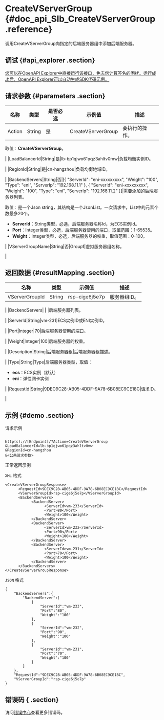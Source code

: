 # CreateVServerGroup {#doc_api_Slb_CreateVServerGroup .reference}

调用CreateVServerGroup向指定的后端服务器组中添加后端服务器。

## 调试 {#api_explorer .section}

[您可以在OpenAPI Explorer中直接运行该接口，免去您计算签名的困扰。运行成功后，OpenAPI Explorer可以自动生成SDK代码示例。](https://api.aliyun.com/#product=Slb&api=CreateVServerGroup&type=RPC&version=2014-05-15)

## 请求参数 {#parameters .section}

|名称|类型|是否必选|示例值|描述|
|--|--|----|---|--|
|Action|String|是|CreateVServerGroup|要执行的操作。

 取值：**CreateVServerGroup**。

 |
|LoadBalancerId|String|是|lb-bp1qjwo61pqz3ahltv0mw|负载均衡实例ID。

 |
|RegionId|String|是|cn-hangzhou|负载均衡地域ID。

 |
|BackendServers|String|否|\[\{ "ServerId": "eni-xxxxxxxxx", "Weight": "100", "Type": "eni", "ServerIp": "192.168.11.1" \}, \{ "ServerId": "eni-xxxxxxxxx", "Weight": "100", "Type": "eni", "ServerIp": "192.168.11.2" \}\]|需要添加的后端服务器列表。

 取值：是一个Json string，其结构是一个JsonList。一次请求中，List中的元素个数最多20个。

 -   **ServerId**：String类型，必选，后端服务器名称Id，为ECS实例Id。
-   **Port**：Integer类型，必选，后端服务器使用的端口，取值范围：1-65535。
-   **Weight**：Integer类型，必选，后端服务器的权重，取值范围：0-100。

 |
|VServerGroupName|String|否|Group1|虚拟服务器组名称。

 |

## 返回数据 {#resultMapping .section}

|名称|类型|示例值|描述|
|--|--|---|--|
|VServerGroupId|String|rsp-cige6j5e7p|服务器组ID。

 |
|BackendServers| | |后端服务器列表。

 |
|ServerId|String|vm-231|ECS实例ID或ENI实例ID。

 |
|Port|Integer|70|后端服务器使用的端口。

 |
|Weight|Integer|100|后端服务器的权重。

 |
|Description|String|后端服务器组|后端服务器组描述。

 |
|Type|String|Type|后端服务器类型，取值：

 -   **ecs**：ECS实例（默认）
-   **eni**：弹性网卡实例

 |
|RequestId|String|9DEC9C28-AB05-4DDF-9A78-6B08EC9CE18C|请求ID。

 |

## 示例 {#demo .section}

请求示例

``` {#request_demo}

http(s)://[Endpoint]/?Action=CreateVServerGroup
&LoadBalancerId=lb-bp1qjwo61pqz3ahltv0mw
&RegionId=cn-hangzhou
&<公共请求参数>

```

正常返回示例

`XML` 格式

``` {#xml_return_success_demo}
<CreateVServerGroupResponse>
      <RequestId>9DEC9C28-AB05-4DDF-9A78-6B08EC9CE18C</RequestId>
      <VServerGroupId>rsp-cige6j5e7p</VServerGroupId>
      <BackendServers>
            <BackendServer>
        	      <ServerId>vm-233</ServerId>
        	      <Port>80</Port>
        	      <Weight>100</Weight>
            </BackendServer>
            <BackendServer>
        	      <ServerId>vm-232</ServerId>
        	      <Port>90</Port>
        	      <Weight>100</Weight>
            </BackendServer>
            <BackendServer>
        	      <ServerId>vm-231</ServerId>
        	      <Port>70</Port>
        	      <Weight>100</Weight>
            </BackendServer>
      </BackendServers>
</CreateVServerGroupResponse>
```

`JSON` 格式

``` {#json_return_success_demo}
{
	"BackendServers":{
		"BackendServer":[
			{
				"ServerId":"vm-233",
				"Port":"80",
				"Weight":"100"
			},
			{
				"ServerId":"vm-232",
				"Port":"90",
				"Weight":"100"
			},
			{
				"ServerId":"vm-231",
				"Port":"70",
				"Weight":"100"
			}
		]
	},
	"RequestId":"9DEC9C28-AB05-4DDF-9A78-6B08EC9CE18C",
	"VServerGroupId":"rsp-cige6j5e7p"
}
```

## 错误码 { .section}

访问[错误中心](https://error-center.aliyun.com/status/product/Slb)查看更多错误码。

